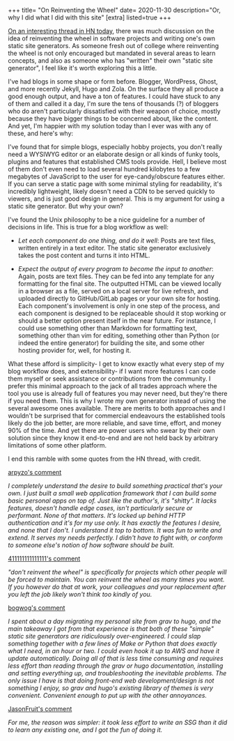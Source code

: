 +++
title= "On Reinventing the Wheel"
date= 2020-11-30
description="Or, why I did what I did with this site"
[extra]
listed=true
+++


[On an interesting thread in HN today](https://news.ycombinator.com/item?id=25227181), there was much discussion on the idea of reinventing the wheel in software projects and writing one's own static site generators. As someone fresh out of college where reinventing the wheel is not only encouraged but mandated in several areas to learn concepts, and also as someone who has "written" their own "static site generator", I feel like it's worth exploring this a little.

I've had blogs in some shape or form before. Blogger, WordPress, Ghost, and more recently Jekyll, Hugo and Zola. On the surface they all produce a good enough output, and have a ton of features. I could have stuck to any of them and called it a day, I'm sure the tens of thousands (?) of bloggers who do aren't particularly dissatisfied with their weapon of choice, mostly because they have bigger things to be concerned about, like the content. And yet, I'm happier with my solution today than I ever was with any of these, and here's why:

I've found that for simple blogs, especially hobby projects, you don't really need a WYSIWYG editor or an elaborate design or all kinds of funky tools, plugins and features that established CMS tools provide. Hell, I believe most of them don't even need to load several hundred kilobytes to a few megabytes of JavaScript to the user for eye-candy/obscure features either. If you can serve a static page with some minimal styling for readability, it's incredibly lightweight, likely doesn't need a CDN to be served quickly to viewers, and is just good design in general. This is my argument for using a static site generator. But why your own? 

I've found the Unix philosophy to be a nice guideline for a number of decisions in life. This is true for a blog workflow as well:

* _Let each component do one thing, and do it well_: Posts are text files, written entirely in a text editor. The static site generator exclusively takes the post content and turns it into HTML. 

* _Expect the output of every program to become the input to another_: Again, posts are text files. They can be fed into any template for any formatting for the final site. The outputted HTML can be viewed locally in a browser as a file, served on a local server for live refresh, and uploaded directly to GitHub/GitLab pages or your own site for hosting. Each component's involvement is only in one step of the process, and each component is designed to be replaceable should it stop working or should a better option present itself in the near future. For instance, I could use something other than Markdown for formatting text, something other than vim for editing, something other than Python (or indeed the entire generator) for building the site, and some other hosting provider for, well, for hosting it.

What these afford is simplicity- I get to know exactly what every step of my blog workflow does, and extensibility- if I want more features I can code them myself or seek assistance or contributions from the community. I prefer this minimal approach to the jack of all trades approach where the tool you use is already full of features you may never need, but they're there if you need them. This is why I wrote my own generator instead of using the several awesome ones available. There are merits to both approaches and I wouldn't be surprised that for commercial endeavours the established tools likely do the job better, are more reliable, and save time, effort, and money 90% of the time. And yet there are power users who swear by their own solution since they know it end-to-end and are not held back by arbitrary limitations of some other platform.

I end this ramble with some quotes from the HN thread, with credit.

[arpyzo's comment](https://news.ycombinator.com/item?id=25249963)


_I completely understand the desire to build something practical that's your own.
I just built a small web application framework that I can build some basic personal apps on top of. Just like the author's, it's "shitty". It lacks features, doesn't handle edge cases, isn't particularly secure or performant.
None of that matters. It's locked up behind HTTP authentication and it's for my use only. It has exactly the features I desire, and none that I don't. I understand it top to bottom. It was fun to write and extend. It serves my needs perfectly. I didn't have to fight with, or conform to someone else's notion of how software should be built._

[411111111111111's comment](https://news.ycombinator.com/item?id=25251110)

_"don't reinvent the wheel" is specifically for projects which other people will be forced to maintain.
You can reinvent the wheel as many times you want. If you however do that at work, your colleagues and your replacement after you left the job likely won't think too kindly of you._

[bogwog's comment](https://news.ycombinator.com/item?id=25250012)

_I spent about a day migrating my personal site from grav to hugo, and the main takeaway I got from that experience is that both of these "simple" static site generators are ridiculously over-engineered.
I could slap something together with a few lines of Make or Python that does exactly what I need, in an hour or two. I could even hook it up to AWS and have it update automatically.
Doing all of that is less time consuming and requires less effort than reading through the grav or hugo documentation, installing and setting everything up, and troubleshooting the inevitable problems.
The only issue I have is that doing front-end web development/design is not something I enjoy, so grav and hugo's existing library of themes is very convenient. Convenient enough to put up with the other annoyances._

[JasonFruit's comment](https://news.ycombinator.com/item?id=25250648)

_For me, the reason was simpler: it took less effort to write an SSG than it did to learn any existing one, and I got the fun of doing it._

